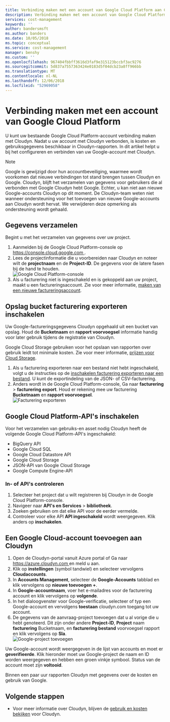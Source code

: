 ```yaml
---
title: Verbinding maken met een account van Google Cloud Platform aan Cloudyn in Azure | Microsoft Docs
description: Verbinding maken met een account van Google Cloud Platform om kosten en gebruiksgegevens in Cloudyn-rapporten weer te geven.
services: cost-management
keywords: ''
author: bandersmsft
ms.author: banders
ms.date: 10/05/2018
ms.topic: conceptual
ms.service: cost-management
manager: benshy
ms.custom: ''
ms.openlocfilehash: 967404fbbff3616d3faf9e315123bccbf3ac9276
ms.sourcegitcommit: 5d837a7557363424e0183d5f04dcb23a8ff966bb
ms.translationtype: MT
ms.contentlocale: nl-NL
ms.lasthandoff: 12/06/2018
ms.locfileid: "52969058"
---
```

# <a name="connect-a-google-cloud-platform-account"></a>Verbinding maken met een account van Google Cloud Platform

U kunt uw bestaande Google Cloud Platform-account verbinding maken met Cloudyn. Nadat u uw account met Cloudyn verbonden, is kosten en gebruiksgegevens beschikbaar in Cloudyn-rapporten. In dit artikel helpt u bij het configureren en verbinden van uw Google-account met Cloudyn.

> [!NOTE]
> Google is gewijzigd door hun accountbeveiliging, waarmee wordt voorkomen dat nieuwe verbindingen tot stand brengen tussen Cloudyn en Google. Cloudyn, blijft het verzamelen van gegevens voor gebruikers die al verbonden met Google Cloudyn hebt Google. Echter, u kan niet aan nieuwe Google-accounts Cloudyn op dit moment. De Cloudyn-team weten niet wanneer ondersteuning voor het toevoegen van nieuwe Google-accounts aan Cloudyn wordt hervat. We verwijderen deze opmerking als ondersteuning wordt gehaald.

## <a name="collect-project-information"></a>Gegevens verzamelen

Begint u met het verzamelen van gegevens over uw project.

1. Aanmelden bij de Google Cloud Platform-console op [ https://console.cloud.google.com ](https://console.cloud.google.com).
2. Lees de projectinformatie die u voorbereiden naar Cloudyn en noteer wilt de **projectnaam** en de **Project-ID**. De gegevens voor de latere fasen bij de hand te houden.  
    ![Google Cloud Platform-console](./media/connect-google-account/gcp-console01.png)
3. Als u facturering niet is ingeschakeld en is gekoppeld aan uw project, maakt u een factureringsaccount. Zie voor meer informatie, [maken van een nieuwe factureringsaccount](https://cloud.google.com/billing/docs/how-to/manage-billing-account#create/_a/_new/_billing/_account).

## <a name="enable-storage-bucket-billing-export"></a>Opslag bucket facturering exporteren inschakelen

Uw Google-factureringsgegevens Cloudyn opgehaald uit een bucket van opslag. Houd de **Bucketnaam** en **rapport voorvoegsel** informatie handig voor later gebruik tijdens de registratie van Cloudyn.

Google Cloud Storage gebruiken voor het opslaan van rapporten over gebruik leidt tot minimale kosten. Zie voor meer informatie, [prijzen voor Cloud Storage](https://cloud.google.com/storage/pricing).

1. Als u facturering exporteren naar een bestand niet hebt ingeschakeld, volgt u de instructies op de [inschakelen facturering exporteren naar een bestand](https://cloud.google.com/billing/docs/how-to/export-data-file#how_to_enable_billing_export_to_a_file). U kunt de exportindeling van de JSON- of CSV-facturering.
2. Anders wordt in de Google Cloud Platform-console, Ga naar **facturering** > **facturering export**. Houd er rekening mee uw facturering **Bucketnaam** en **rapport voorvoegsel**.  
    ![Facturering exporteren](./media/connect-google-account/billing-export.png)

## <a name="enable-google-cloud-platform-apis"></a>Google Cloud Platform-API's inschakelen

Voor het verzamelen van gebruiks-en asset nodig Cloudyn heeft de volgende Google Cloud Platform-API's ingeschakeld:

- BigQuery API
- Google Cloud SQL
- Google Cloud Datastore API
- Google Cloud Storage
- JSON-API van Google Cloud Storage
- Google Compute Engine-API

### <a name="enable-or-verify-apis"></a>In- of API's controleren

1. Selecteer het project dat u wilt registreren bij Cloudyn in de Google Cloud Platform-console.
2. Navigeer naar **API's en Services** > **bibliotheek**.
3. Zoeken gebruiken om dat elke API voor de eerder vermelde.
4. Controleer voor elke API **API ingeschakeld** wordt weergegeven. Klik anders op **inschakelen**.

## <a name="add-a-google-cloud-account-to-cloudyn"></a>Een Google Cloud-account toevoegen aan Cloudyn

1. Open de Cloudyn-portal vanuit Azure portal of Ga naar [ https://azure.cloudyn.com ](https://azure.cloudyn.com/) en meld u aan.
2. Klik op **instellingen** (symbol tandwiel) en selecteer vervolgens **Cloudaccounts**.
3. In **Accounts Management**, selecteer de **Google-Accounts** tabblad en klik vervolgens op **nieuwe toevoegen +**.
4. In **Google-accountnaam**, voer het e-mailadres voor de facturering account en klik vervolgens op **volgende**.
5. In het dialoogvenster voor Google-verificatie, selecteer of typ een Google-account en vervolgens **toestaan** cloudyn.com toegang tot uw account.
6. De gegevens van de aanvraag-project toevoegen dat u al vorige die u hebt genoteerd. Dit zijn onder andere **Project-ID**, **Project** naam **facturering** Bucketnaam, en **facturering bestand** voorvoegsel rapport en klik vervolgens op  **Sla**.  
    ![Google-project toevoegen](./media/connect-google-account/add-project.png)

Uw Google-account wordt weergegeven in de lijst van accounts en moet er **geverifieerde**. Klik hieronder moet uw Google-project de naam en ID worden weergegeven en hebben een groen vinkje symbool. Status van de account moet zijn **voltooid**.

Binnen een paar uur rapporten Cloudyn met gegevens over de kosten en gebruik van Google.

## <a name="next-steps"></a>Volgende stappen

- Voor meer informatie over Cloudyn, blijven de [gebruik en kosten bekijken](./tutorial-review-usage.md) voor Cloudyn.
